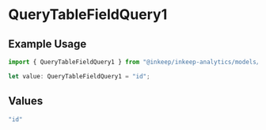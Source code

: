 # QueryTableFieldQuery1

## Example Usage

```typescript
import { QueryTableFieldQuery1 } from "@inkeep/inkeep-analytics/models/operations";

let value: QueryTableFieldQuery1 = "id";
```

## Values

```typescript
"id"
```